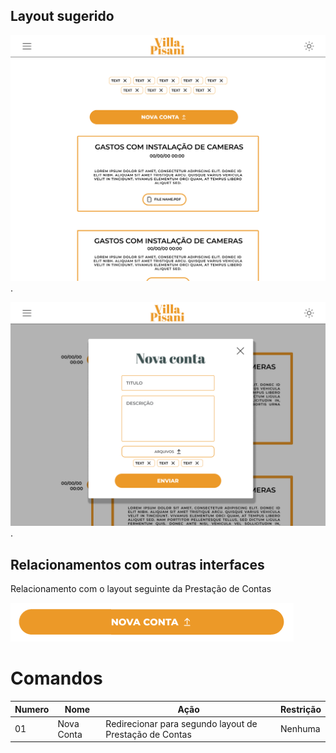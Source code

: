 ## Layout sugerido
<!-- Image -->

![Layout da Prestação de Contas](../images/Prestaçãodecontas.png).

![Layout 2 da Prestação de Contas](../images/Prestaçãodecontas(2).png).

## Relacionamentos com outras interfaces
<!-- Image dos redirecionamento -->

Relacionamento com o layout seguinte da Prestação de Contas

![Layout do Home](../images/botãoprestação.png)<br/>


# Comandos
| Numero  | Nome               | Ação                                    | Restrição        |
|---------|--------------------|-----------------------------------------|------------------|
|   01    |     Nova Conta     |  Redirecionar para segundo layout de Prestação de Contas   |      Nenhuma       |  
